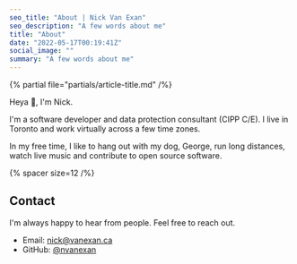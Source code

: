 ```yaml
---
seo_title: "About | Nick Van Exan"
seo_description: "A few words about me"
title: "About"
date: "2022-05-17T00:19:41Z"
social_image: ""
summary: "A few words about me"
---
```


{% partial file="partials/article-title.md" /%}

Heya 👋, I'm Nick.

I'm a software developer and data protection consultant (CIPP C/E). I live in Toronto and work virtually across a few time zones.

In my free time, I like to hang out with my dog, George, run long distances, watch live music and contribute to open source software.

{% spacer size=12 /%}

## Contact

I'm always happy to hear from people. Feel free to reach out.

- Email: [nick@vanexan.ca](mailto:nick@vanexan.ca)
- GitHub: [@nvanexan](https://github.com/nvanexan)
